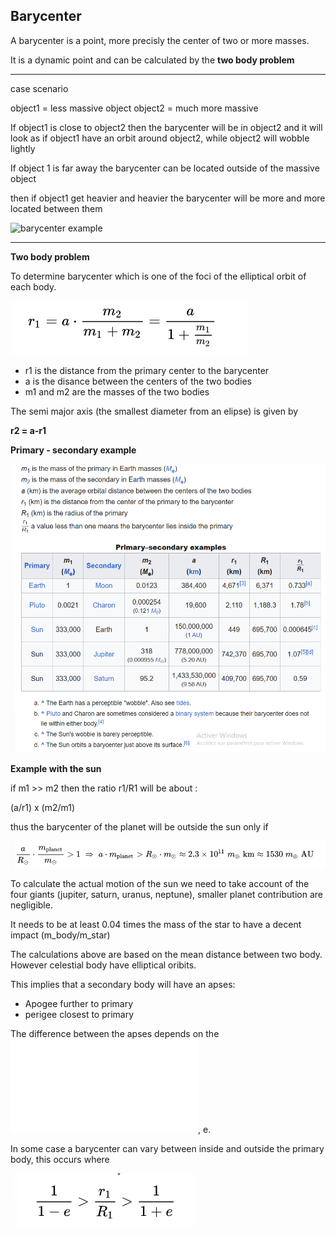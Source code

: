 ## Barycenter

A barycenter is a point, more precisly the center of two or more masses.

It is a dynamic point and can be calculated by the **two body problem**

---

case scenario

object1 = less massive object
object2 = much more massive

If object1 is close to object2 then the barycenter will be in object2 and it will look as if object1 have an orbit around object2,  while object2 will wobble lightly

If object 1 is far away the barycenter can be located outside of the massive object 

then if object1 get heavier and heavier the barycenter will be more and more located between them


![barycenter example](./images/orbit_example.png.png)

---

**Two body problem**

To determine barycenter which is one of the foci
of the elliptical orbit of each body.

![two body equation](./images/TwoBodyProblemEquation.png)

* r1 is the distance from the primary center to the barycenter
* a is the disance between the centers of the two bodies
* m1 and m2 are the masses of the two bodies 

The semi major axis (the smallest diameter from an elipse) is given by  

**r2 = a-r1**


**Primary - secondary example**


![primary_secondary_sheet](./images/primary_secondary_sheet.png)



**Example with the sun**

if m1 >> m2 then the ratio r1/R1 will be about :

(a/r1) x (m2/m1)

thus the barycenter of the planet will be outside the sun only if 

![barycenteroutside_a_sun](./images/barycenteroutisdeasun.png)


To calculate the actual motion of the sun we need to take account of the four giants (jupiter, saturn, uranus, neptune), smaller planet contribution are negligible. 

It needs to be at least 0.04 times the mass of the star to have a decent impact (m_body/m_star)

The calculations above are based on the mean distance between two body. However celestial body have elliptical oribits.

This implies that a secondary body will have an apses:
* Apogee further to primary
* perigee closest to primary

The difference between the apses depends on the ![eccentricity](./elliptical_eccentricity.md), e.

In some case a barycenter can vary between inside and outside the primary body, this occurs where 

![hybrid_barycenter](./images/hybrid_barycenter.png)